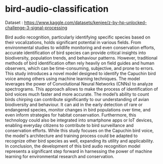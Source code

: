 # bird-audio-classification

Dataset : https://www.kaggle.com/datasets/kenjee/z-by-hp-unlocked-challenge-3-signal-processing

Bird audio recognition, particularly identifying specific species based on their vocalizations, holds significant potential in various fields. From environmental studies to wildlife monitoring and even conservation efforts, accurate identification of bird species can provide critical insights into biodiversity, population trends, and behaviour patterns. However, traditional methods of bird identification often rely heavily on field guides and human observers, which can be time-consuming, subjective, and prone to errors. This study introduces a novel model designed to identify the Capuchin bird voice among others using machine learning techniques. The model leverages the power of Convolutional Neural Networks (CNNs) to analyze spectrograms. This approach allows to make the process of identification of bird voices much faster and more accurate. The model’s ability to count birds chirping can contribute significantly to our understanding of avian biodiversity and behaviour. It can aid in the early detection of rare or endangered species, monitor changes in bird populations over time, and even inform strategies for habitat conservation. Furthermore, this technology could also be integrated into smartphone apps or IoT devices, enabling everyday citizens to contribute to bird surveillance and conservation efforts. While this study focuses on the Capuchin bird voice, the model's architecture and training process could be adapted to recognize other bird species as well, expanding its utility and applicability. In conclusion, the development of this bird audio recognition model represents a significant step forward in harnessing the power of machine learning for environmental research and conservation.
